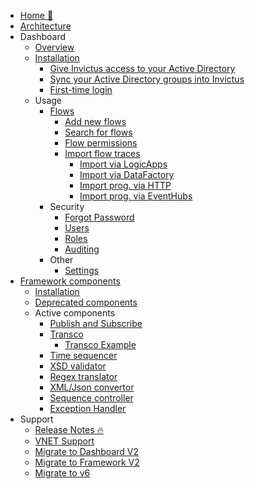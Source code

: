 <!-- markdownlint-disable -->

* [Home 🏡](/)
* [Architecture](/architecture-diagram.md)
* Dashboard
  * [Overview](/dashboard/overview.md)
  * [Installation](/dashboard/installation/index.md)
    * [Give Invictus access to your Active Directory](/dashboard/installation/azureADSetup.md)
    * [Sync your Active Directory groups into Invictus](/dashboard/installation/groupmanagement.md)
    * [First-time login](/dashboard/installation/first-time-login.md)
  * Usage
    * [Flows](/dashboard/flows/index.md)
      * [Add new flows](/dashboard/flows/editflows.md)
      * [Search for flows](/dashboard/flows/search.md)
      * [Flow permissions](/dashboard/flows/foldermanagement.md)
      * [Import flow traces](/dashboard/flows/import-flows.md)
        * [Import via LogicApps](/dashboard/flows/import-flow-traces/import-flows-via-la.md)
        * [Import via DataFactory](/dashboard/flows/import-flow-traces/import-flow--via-df.md)
        * [Import prog. via HTTP](/dashboard/flows/import-flow-traces/import-flow-prog-via-http.md)
        * [Import prog. via EventHubs](/dashboard/flows/import-flow-traces/import-flow-prog-via-eh.md)
    * Security
      * [Forgot Password](/dashboard/security/forgotpassword.md)
      * [Users](/dashboard/security/usermanagement.md)
      * [Roles](/dashboard/security/role-management.md)
      * [Auditing](/dashboard/security/auditing.md)
    * Other
      * [Settings](/dashboard/other/settings.md)
* [Framework components](/framework/index.md)
  * [Installation](/framework/installation/index.md)
  * [Deprecated components](/framework/deprecated/index.md)
  * Active components
    * [Publish and Subscribe](/framework/components/pubsubV2.md)
    * [Transco](/framework/components/transcoV2.md)
      * [Transco Example](/framework/components/transcoV2-Example.md)
    * [Time sequencer](/framework/components/timesequencer.md)
    * [XSD validator](/framework/components/xsd-validator.md)
    * [Regex translator](/framework/components/regextranslation.md)
    * [XML/Json convertor](/framework/components/xmljsonconverter.md)
    * [Sequence controller](/framework/components/sequencecontroller.md)
    * [Exception Handler](/framework/components/exceptionHandler.md)
* Support
  * [Release Notes 🔥](https://github.com/invictus-integration/docs-ifa/releases)
  * [VNET Support](/dashboard/installation/dashboard-vnet.md)
  * [Migrate to Dashboard V2](/dashboard/installation/dashboard-migration.md)
  * [Migrate to Framework V2](/framework/installation/framework-migration.md)
  * [Migrate to v6](/support/v6-migration.md)
